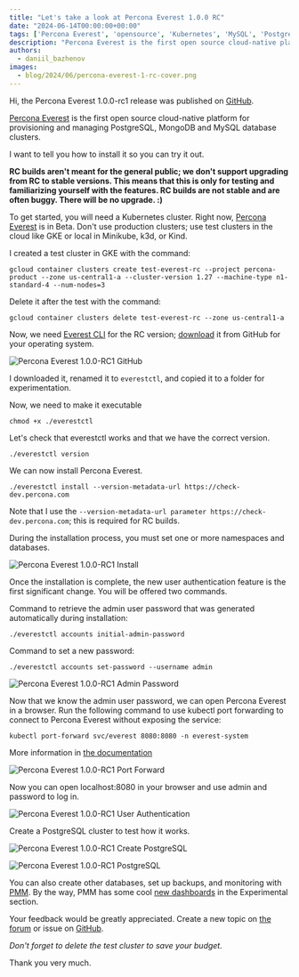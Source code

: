 ```yaml
---
title: "Let's take a look at Percona Everest 1.0.0 RC"
date: "2024-06-14T00:00:00+00:00"
tags: ['Percona Everest', 'opensource', 'Kubernetes', 'MySQL', 'PostgreSQL', 'MongoDB']
description: "Percona Everest is the first open source cloud-native platform for provisioning and managing PostgreSQL, MongoDB and MySQL database clusters."
authors:
  - daniil_bazhenov
images:
  - blog/2024/06/percona-everest-1-rc-cover.png
---
```


Hi, the Percona Everest 1.0.0-rc1 release was published on [GitHub](https://github.com/percona/everest/releases).

[Percona Everest](/projects/everest/) is the first open source cloud-native platform for provisioning and managing PostgreSQL, MongoDB and MySQL database clusters.

I want to tell you how to install it so you can try it out. 

**RC builds aren't meant for the general public; we don't support upgrading from RC to stable versions. This means that this is only for testing and familiarizing yourself with the features. RC builds are not stable and are often buggy. There will be no upgrade. :)**

To get started, you will need a Kubernetes cluster. Right now, [Percona Everest](https://docs.percona.com/everest/index.html) is in Beta. Don't use production clusters; use test clusters in the cloud like GKE or local in Minikube, k3d, or Kind. 

I created a test cluster in GKE with the command:

`gcloud container clusters create test-everest-rc --project percona-product --zone us-central1-a --cluster-version 1.27 --machine-type n1-standard-4 --num-nodes=3`

Delete it after the test with the command:

`gcloud container clusters delete test-everest-rc --zone us-central1-a`

Now, we need [Everest CLI](https://docs.percona.com/everest/install/installEverestCLI.html) for the RC version; [download](https://github.com/percona/everest/releases) it from GitHub for your operating system.

![Percona Everest 1.0.0-RC1 GitHub](blog/2024/06/percona-everest-1-rc-github.png)

I downloaded it, renamed it to `everestctl`, and copied it to a folder for experimentation. 

Now, we need to make it executable 

`chmod +x ./everestctl`

Let's check that everestctl works and that we have the correct version.

`./everestctl version`

We can now install Percona Everest.

`./everestctl install --version-metadata-url https://check-dev.percona.com`

Note that I use the `--version-metadata-url parameter https://check-dev.percona.com`; this is required for RC builds.

During the installation process, you must set one or more namespaces and databases.

![Percona Everest 1.0.0-RC1 Install](blog/2024/06/percona-everest-1-rc-install.png)

Once the installation is complete, the new user authentication feature is the first significant change. You will be offered two commands.

Command to retrieve the admin user password that was generated automatically during installation:

`./everestctl accounts initial-admin-password`

Command to set a new password:

`./everestctl accounts set-password --username admin`

![Percona Everest 1.0.0-RC1 Admin Password](blog/2024/06/percona-everest-1-rc-admin-pass.png)

Now that we know the admin user password, we can open Percona Everest in a browser. Run the following command to use kubectl port forwarding to connect to Percona Everest without exposing the service:

`kubectl port-forward svc/everest 8080:8080 -n everest-system`

More information in [the documentation](https://docs.percona.com/everest/install/installEverest.html)

![Percona Everest 1.0.0-RC1 Port Forward](blog/2024/06/percona-everest-1-rc-port.png)

Now you can open localhost:8080 in your browser and use admin and password to log in.

![Percona Everest 1.0.0-RC1 User Authentication](blog/2024/06/percona-everest-1-rc-login.png)

Create a PostgreSQL cluster to test how it works. 

![Percona Everest 1.0.0-RC1 Create PostgreSQL](blog/2024/06/percona-everest-1-rc-db.png)

![Percona Everest 1.0.0-RC1 PostgreSQL](blog/2024/06/percona-everest-1-rc-postgres.png)

You can also create other databases, set up backups, and monitoring with [PMM](https://www.percona.com/open-source-database-monitoring-tools-for-mysql-mongodb-postgresql-more-percona). By the way, PMM has some cool [new dashboards](https://www.percona.com/blog/postgresql-monitoring-with-percona-monitoring-and-management-a-redefined-summary/) in the Experimental section.

Your feedback would be greatly appreciated. Create a new topic on [the forum](https://forums.percona.com/c/percona-everest/81) or issue on [GitHub](https://github.com/percona/everest/issues).

*Don't forget to delete the test cluster to save your budget.*

Thank you very much.
